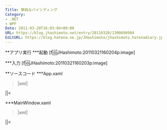 ```yaml
---
Title: 単純なバインディング
Category:
- .NET
- WPF
Date: 2011-03-20T16:03:04+09:00
URL: https://blog.jhashimoto.net/entry/20110320/1300690984
EditURL: https://blog.hatena.ne.jp/JHashimoto/jhashimoto.hatenadiary.jp/atom/entry/12921228815717257932
---
```


**アプリ実行
***起動
[f:id:JHashimoto:20110321160204p:image]

***入力
[f:id:JHashimoto:20110321160203p:image]

**ソースコード
***App.xaml
>|xml|
<Application x:Class="HelloWorld.App"
             xmlns="http://schemas.microsoft.com/winfx/2006/xaml/presentation"
             xmlns:x="http://schemas.microsoft.com/winfx/2006/xaml"
             StartupUri="MainWindow.xaml">
</Application>
||<

***MainWindow.xaml
>|xml|
<Window x:Class="HelloWorld.MainWindow"
        xmlns="http://schemas.microsoft.com/winfx/2006/xaml/presentation"
        xmlns:x="http://schemas.microsoft.com/winfx/2006/xaml"
        Title="MainWindow" Height="150" Width="200">
    <StackPanel>
        <TextBox x:Name="textBox1" />
        <ContentControl
            Margin="5"
            Content="{Binding ElementName=textBox1, Path=Text}"
        />
    </StackPanel>
</Window>
||<

